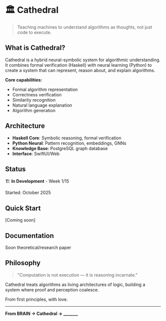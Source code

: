 # 🏛️ Cathedral

> Teaching machines to understand algorithms as thoughts, not just code to execute.

## What is Cathedral?

Cathedral is a hybrid neural-symbolic system for algorithmic understanding. 
It combines formal verification (Haskell) with neural learning (Python) to 
create a system that can represent, reason about, and explain algorithms.

**Core capabilities:**
- Formal algorithm representation
- Correctness verification
- Similarity recognition  
- Natural language explanation
- Algorithm generation

## Architecture

- **Haskell Core**: Symbolic reasoning, formal verification
- **Python Neural**: Pattern recognition, embeddings, GNNs
- **Knowledge Base**: PostgreSQL graph database
- **Interface**: SwiftUI/Web

## Status

🏗️ **In Development** - Week 1/15

Started: October 2025

## Quick Start

[Coming soon]

## Documentation

Soon theoretical/research paper

## Philosophy

> "Computation is not execution — it is reasoning incarnate."

Cathedral treats algorithms as living architectures of logic, 
building a system where proof and perception coalesce.

From first principles, with love.

---

**From BRAIN → Cathedral → _______**